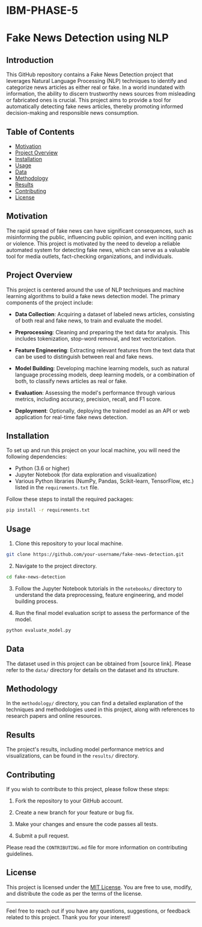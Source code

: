 # IBM-PHASE-5
# Fake News Detection using NLP

## Introduction

This GitHub repository contains a Fake News Detection project that leverages Natural Language Processing (NLP) techniques to identify and categorize news articles as either real or fake. In a world inundated with information, the ability to discern trustworthy news sources from misleading or fabricated ones is crucial. This project aims to provide a tool for automatically detecting fake news articles, thereby promoting informed decision-making and responsible news consumption.

## Table of Contents

- [Motivation](#motivation)
- [Project Overview](#project-overview)
- [Installation](#installation)
- [Usage](#usage)
- [Data](#data)
- [Methodology](#methodology)
- [Results](#results)
- [Contributing](#contributing)
- [License](#license)

## Motivation

The rapid spread of fake news can have significant consequences, such as misinforming the public, influencing public opinion, and even inciting panic or violence. This project is motivated by the need to develop a reliable automated system for detecting fake news, which can serve as a valuable tool for media outlets, fact-checking organizations, and individuals.

## Project Overview

This project is centered around the use of NLP techniques and machine learning algorithms to build a fake news detection model. The primary components of the project include:

- **Data Collection**: Acquiring a dataset of labeled news articles, consisting of both real and fake news, to train and evaluate the model.

- **Preprocessing**: Cleaning and preparing the text data for analysis. This includes tokenization, stop-word removal, and text vectorization.

- **Feature Engineering**: Extracting relevant features from the text data that can be used to distinguish between real and fake news.

- **Model Building**: Developing machine learning models, such as natural language processing models, deep learning models, or a combination of both, to classify news articles as real or fake.

- **Evaluation**: Assessing the model's performance through various metrics, including accuracy, precision, recall, and F1 score.

- **Deployment**: Optionally, deploying the trained model as an API or web application for real-time fake news detection.

## Installation

To set up and run this project on your local machine, you will need the following dependencies:

- Python (3.6 or higher)
- Jupyter Notebook (for data exploration and visualization)
- Various Python libraries (NumPy, Pandas, Scikit-learn, TensorFlow, etc.) listed in the `requirements.txt` file.

Follow these steps to install the required packages:

```bash
pip install -r requirements.txt
```

## Usage

1. Clone this repository to your local machine.

```bash
git clone https://github.com/your-username/fake-news-detection.git
```

2. Navigate to the project directory.

```bash
cd fake-news-detection
```

3. Follow the Jupyter Notebook tutorials in the `notebooks/` directory to understand the data preprocessing, feature engineering, and model building process.

4. Run the final model evaluation script to assess the performance of the model.

```bash
python evaluate_model.py
```

## Data

The dataset used in this project can be obtained from [source link]. Please refer to the `data/` directory for details on the dataset and its structure.

## Methodology

In the `methodology/` directory, you can find a detailed explanation of the techniques and methodologies used in this project, along with references to research papers and online resources.

## Results

The project's results, including model performance metrics and visualizations, can be found in the `results/` directory.

## Contributing

If you wish to contribute to this project, please follow these steps:

1. Fork the repository to your GitHub account.

2. Create a new branch for your feature or bug fix.

3. Make your changes and ensure the code passes all tests.

4. Submit a pull request.

Please read the `CONTRIBUTING.md` file for more information on contributing guidelines.

## License

This project is licensed under the [MIT License](LICENSE). You are free to use, modify, and distribute the code as per the terms of the license.

---

Feel free to reach out if you have any questions, suggestions, or feedback related to this project. Thank you for your interest!
